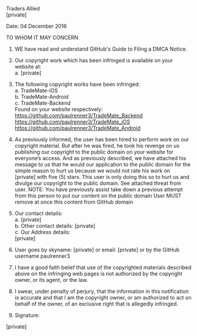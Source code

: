 Traders Allied  
[private]

Date: 04 December 2016

TO WHOM IT MAY CONCERN

1.	WE have read and understand GitHub's Guide to Filing a DMCA Notice.
2.	Our copyright work which has been infringed is available on your website at:  
a.	[private]

3.	The following copyright works have been infringed:  
a.	TradeMate-iOS  
b.	TradeMate-Android  
c.	TradeMate-Backend  
Found on your website respectively:  
https://github.com/paulrenner3/TradeMate_Backend  
https://github.com/paulrenner3/TradeMate_iOS  
https://github.com/paulrenner3/TradeMate_Android

4.	As previously informed, the user has been hired to perform work on our copyright material. But after he was fired, he took his revenge on us publishing our copyright to the public domain on your website for everyone’s access.
And as previously described, we have attached his message to us that he would our application to the public domain for the simple reason to hurt us because we would not rate his work on [private] with five (5) stars. This user is only doing this so to hurt us and divulge our copyright to the public domain. See attached threat from user.
NOTE: You have previously assist take down a previous attempt from this person to put our content on the public domain
User MUST remove at once this content from GitHub domain

5.	Our contact details:  
a.	[private]  
b.	Other contact details: [private]  
c.	Our Address details:  
[private]

6.	User goes by skyname: [private] or email: [private] or by the GitHub username paulrenner3  
7.	I have a good faith belief that use of the copyrighted materials described above on the infringing web pages is not authorized by the copyright owner, or its agent, or the law.  
8.	I swear, under penalty of perjury, that the information in this notification is accurate and that I am the copyright owner, or am authorized to act on behalf of the owner, of an exclusive right that is allegedly infringed.  
9.	Signature:

[private]
